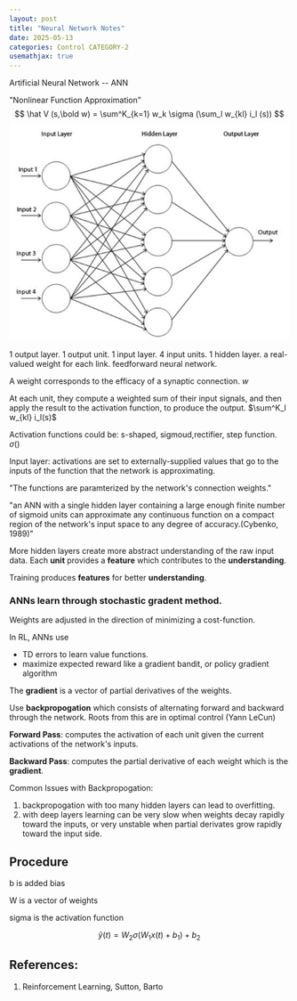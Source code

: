 ```yaml
---
layout: post
title: "Neural Network Notes"
date: 2025-05-13
categories: Control CATEGORY-2
usemathjax: true
---
```


Artificial Neural Network -- ANN

"Nonlinear Function Approximation"
$$
\hat V (s,\bold w) = \sum^K_{k=1} w_k \sigma (\sum_l w_{kl} i_l (s))
$$
![neuralnet](/assets/img/neural_net.png)

1 output layer. 1 output unit. 1 input layer. 4 input units. 1 hidden layer. a real-valued weight for each link. feedforward neural network.

A weight corresponds to the efficacy of a synaptic connection. $w$

At each unit, they compute a weighted sum of their input signals, and then apply the result to the activation function, to produce the output. $\sum^K_l w_{kl} i_l(s)$

Activation functions could be: s-shaped, sigmoud,rectifier, step function. $\sigma ()$

Input layer: activations are set to externally-supplied values that go to the inputs of the function that the network is approximating.

"The functions are paramterized by the network's connection weights."

"an ANN with a single hidden layer containing a large enough finite number of sigmoid units can approximate any continuous function on a compact region of the network's input space to any degree of accuracy.(Cybenko, 1989)"

More hidden layers create more abstract understanding of the raw input data. Each **unit** provides a **feature** which contributes to the **understanding**.

Training produces **features** for better **understanding**.

### ANNs learn through stochastic gradent method.

Weights are adjusted in the direction of minimizing a cost-function.

In RL, ANNs use 
- TD errors to learn value functions.
- maximize expected reward like a gradient bandit, or policy gradient algorithm

The **gradient** is a vector of partial derivatives of the weights.

Use **backpropogation** which consists of alternating forward and backward through the network. Roots from this are in optimal control (Yann LeCun)

**Forward Pass**: computes the activation of each unit given the current activations of the network's inputs.

**Backward Pass**: computes the partial derivative of each weight which is the **gradient**.

Common Issues with Backpropogation:
1. backpropogation with too many hidden layers can lead to overfitting.
2. with deep layers learning can be very slow when weights decay rapidly toward the inputs, or very unstable when partial derivates grow rapidly toward the input side.

## Procedure

b is added bias

W is a vector of weights

sigma is the activation function

$$
\hat y(t) = W_2 \sigma(W_1 x(t) + b_1) + b_2
$$

## References:
1. Reinforcement Learning, Sutton, Barto
